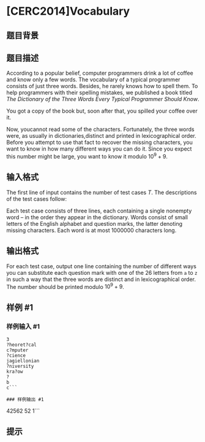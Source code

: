# [CERC2014]Vocabulary

## 题目背景



## 题目描述

According to a popular belief, computer programmers drink a lot of coffee and know only a few words. The vocabulary of a typical programmer consists of just three words. Besides, he rarely knows how to spell them. To help programmers with their spelling mistakes, we published a book titled $The \ Dictionary \ of \ the \ Three \ Words \ Every \ Typical \ Programmer \ Should \ Know$.

You got a copy of the book but, soon after that, you spilled your coffee over it.

Now, youcannot read some of the characters. Fortunately, the three words were, as usually in dictionaries,distinct and printed in lexicographical order.
Before you attempt to use that fact to recover the missing characters, you want to know in how many different ways you can do it. Since you expect this number might be large, you want to know it modulo $10^9 + 9$.

## 输入格式

The first line of input contains the number of test cases $T$. The descriptions of the test cases follow:

Each test case consists of three lines, each containing a single nonempty word – in the order they appear in the dictionary. Words consist of small letters of the English alphabet and question marks, the latter denoting missing characters. Each word is at most $1 000 000$ characters long.


## 输出格式

For each test case, output one line containing the number of different ways you can substitute each question mark with one of the $26$ letters from ``a`` to ``z`` in such a way that the three words are distinct and in lexicographical order. The number should be printed modulo $10^9 + 9$.

## 样例 #1

### 样例输入 #1
```
3
?heoret?cal
c?mputer
?cience
jagiellonian
?niversity
kra?ow
?
b
c```

### 样例输出 #1

```
42562
52
1```

## 提示


